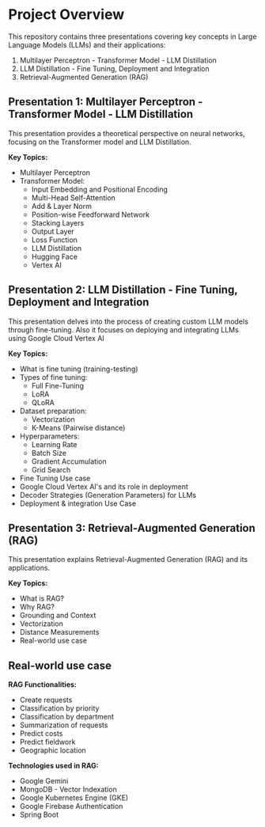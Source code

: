 # Project Overview

This repository contains three presentations covering key concepts in Large Language Models (LLMs) and their applications:
1. Multilayer Perceptron - Transformer Model - LLM Distillation
2. LLM Distillation - Fine Tuning, Deployment and Integration
3. Retrieval-Augmented Generation (RAG)

## Presentation 1: Multilayer Perceptron - Transformer Model - LLM Distillation

This presentation provides a theoretical perspective on neural networks, focusing on the Transformer model and LLM Distillation.

**Key Topics:**

* Multilayer Perceptron
* Transformer Model:
    * Input Embedding and Positional Encoding
    * Multi-Head Self-Attention
    * Add & Layer Norm
    * Position-wise Feedforward Network
    * Stacking Layers
    * Output Layer
    * Loss Function
    * LLM Distillation
    * Hugging Face
    * Vertex AI

## Presentation 2: LLM Distillation - Fine Tuning, Deployment and Integration

This presentation delves into the process of creating custom LLM models through fine-tuning. Also it focuses on deploying and integrating LLMs using Google Cloud Vertex AI

**Key Topics:**

* What is fine tuning (training-testing)
* Types of fine tuning:
    * Full Fine-Tuning
    * LoRA
    * QLoRA
* Dataset preparation:
    * Vectorization
    * K-Means (Pairwise distance)
* Hyperparameters:
    * Learning Rate
    * Batch Size
    * Gradient Accumulation
    * Grid Search
* Fine Tuning Use case
* Google Cloud Vertex AI's and its role in deployment
* Decoder Strategies (Generation Parameters) for LLMs
* Deployment & integration Use Case

## Presentation 3: Retrieval-Augmented Generation (RAG)

This presentation explains Retrieval-Augmented Generation (RAG) and its applications.

**Key Topics:**
* What is RAG?
* Why RAG?
* Grounding and Context
* Vectorization
* Distance Measurements
* Real-world use case

## Real-world use case

**RAG Functionalities:**

* Create requests
* Classification by priority
* Classification by department
* Summarization of requests
* Predict costs
* Predict fieldwork
* Geographic location

**Technologies used in RAG:**

* Google Gemini
* MongoDB - Vector Indexation
* Google Kubernetes Engine (GKE)
* Google Firebase Authentication
* Spring Boot